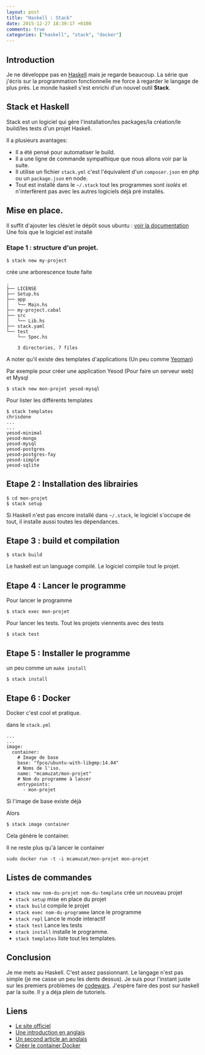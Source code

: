 ```yaml
---
layout: post
title: "Haskell : Stack"
date: 2015-12-27 18:39:17 +0100
comments: true
categories: ["haskell", "stack", "docker"]
---
```


## Introduction
Je ne développe pas en [Haskell](https://www.haskell.org/) mais je regarde beaucoup. La série que j'écris sur la programmation fonctionnelle me force à regarder le langage de plus près. Le monde haskell s'est enrichi d'un nouvel outil **Stack**.

## Stack et Haskell

Stack est un logiciel qui gère l'installation/les packages/la création/le build/les tests d'un projet Haskell.

Il a plusieurs avantages:

 * Il a été pensé pour automatiser le build. 
 * Il a une ligne de commande sympathique que nous allons voir par la suite.
 * Il utilise un fichier `stack.yml` c'est l'équivalent d'un `composer.json` en php ou un `package.json` en node.
 * Tout est installé dans le `~/.stack` tout les programmes sont *isolés* et n'interfèrent pas avec les autres logiciels déjà pré installés. 

<!--more-->

## Mise en place.

Il suffit d'ajouter les clés/et le dépôt sous ubuntu :  [voir la documentation](http://docs.haskellstack.org/en/stable/README.html#how-to-install)
Une fois que le logiciel est installé

### Etape 1 : structure d'un projet.

```
$ stack new my-project
```

crée une arborescence toute faite

```
.
├── LICENSE
├── Setup.hs
├── app
│   └── Main.hs
├── my-project.cabal
├── src
│   └── Lib.hs
├── stack.yaml
└── test
    └── Spec.hs

    3 directories, 7 files
```

A noter qu'il existe des templates d'applications (Un peu comme [Yeoman](http://yeoman.io/))

Par exemple pour créer une application Yesod (Pour faire un serveur web) et Mysql 

```
$ stack new mon-projet yesod-mysql
```

Pour lister les différents templates
```
$ stack templates
chrisdone
...
...
yesod-minimal
yesod-mongo
yesod-mysql
yesod-postgres
yesod-postgres-fay
yesod-simple
yesod-sqlite
```

## Etape 2 : Installation des librairies


```
$ cd mon-projet
$ stack setup
```

Si Haskell n'est pas encore installé dans `~/.stack`, le logiciel s'occupe de tout, il installe aussi toutes les dépendances.

## Etape 3 : build et compilation

```
$ stack build
```
Le haskell est un language compilé. Le logiciel compile tout le projet.

## Etape 4 : Lancer le programme

Pour lancer le programme

```
$ stack exec mon-projet
```

Pour lancer les tests. Tout les projets viennents avec des tests
```
$ stack test

```

## Etape 5 : Installer le programme
un peu comme un `make install` 

```
$ stack install
```

## Etape 6 : Docker 

Docker c'est cool et pratique.

dans le `stack.yml`
```
...
...
image:
  container:
    # Image de base
    base: "fpco/ubuntu-with-libgmp:14.04"
    # Noms de l'iso.
    name: "mcamuzat/mon-projet"
    # Nom du programme à lancer 
    entrypoints:
      - mon-projet

```

Si l'image de base existe déjà

Alors
 
```
$ stack image container
```

Cela génère le container.

Il ne reste plus qu'à lancer le container
```
sudo docker run -t -i mcamuzat/mon-projet mon-projet
```

## Listes de commandes

 * `stack new nom-du-projet nom-du-template` crée un nouveau projet
 * `stack setup` mise en place du projet
 * `stack build` compile le projet
 * `stack exec nom-du-programme` lance le programme
 * `stack repl` Lance le mode interactif
 * `stack test` Lance les tests
 * `stack install` installe le programme.
 * `stack templates` liste tout les templates.

## Conclusion

Je me mets au Haskell. C'est assez passionnant. Le langage n'est pas simple (je me casse un peu les dents dessus). Je suis pour l'instant juste sur les premiers problèmes de [codewars](http://www.codewars.com/). J'espère faire des post sur haskell par la suite. Il y a déja plein de tutoriels.


## Liens
 * [Le site officiel](http://docs.haskellstack.org/en/stable/README.html)
 * [Une introduction en anglais](http://conscientiousprogrammer.com/blog/2015/11/30/haskell-tidbits-24-days-of-hackage-2015-day-1-introduction-and-stack/)
 * [Un second article an anglais](http://www.stephendiehl.com/posts/haskell_2016.html)
 * [Créer le container Docker](https://www.fpcomplete.com/blog/2015/11/kubernetes)


